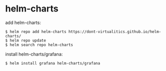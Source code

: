 # helm-charts

add helm-charts:
```
$ helm repo add helm-charts https://dont-virtualitics.github.io/helm-charts/
$ helm repo update
$ helm search repo helm-charts
```

install helm-charts/grafana:
```
$ helm install grafana helm-charts/grafana
```
